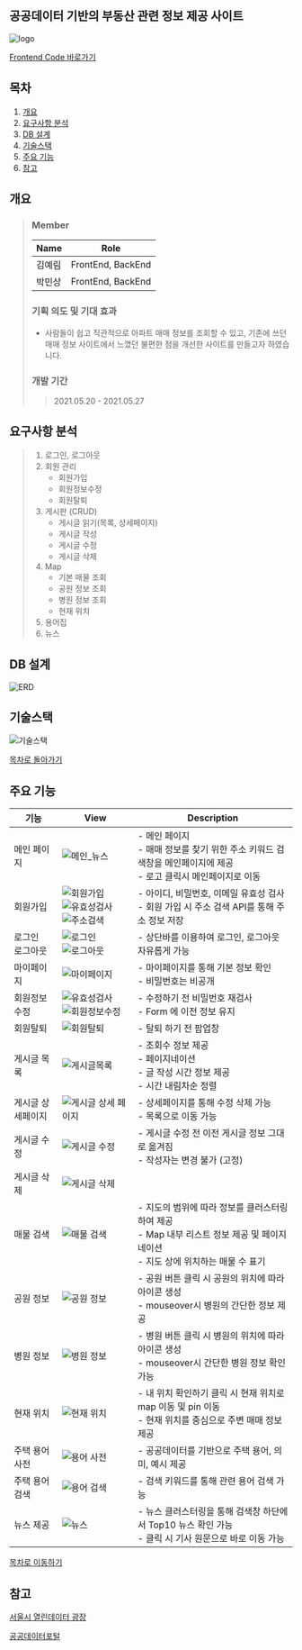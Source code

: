 ## 공공데이터 기반의 부동산 관련 정보 제공 사이트

![logo](./asset/logo.png)

[Frontend Code 바로가기](https://github.com/yyerim0901/SSABANG_FE)



## 목차

1. [개요](#개요)
2. [요구사항 분석](#요구사항-분석)
3. [DB 설계](#DB-설계)
4. [기술스택](#기술스택)
5. [주요 기능](#주요-기능)
6. [참고](#참고)



## 개요

> ### Member
>
> | Name | Role |
> | ------ | ------------- |
> | 김예림 | FrontEnd, BackEnd |
> | 박민상 | FrontEnd, BackEnd |
>
> 
>
> ### 기획 의도 및 기대 효과
>
> - 사람들이 쉽고 직관적으로 아파트 매매 정보를 조회할 수 있고, 기존에 쓰던 매매 정보 사이트에서 느꼈던 불편한 점을 개선한 사이트를 만들고자 하였습니다.
>
> 
>
> ### 개발 기간
>
> > 2021.05.20 - 2021.05.27



## 요구사항 분석

> 1. 로그인, 로그아웃
> 2. 회원 관리
>    - 회원가입
>    - 회원정보수정
>    - 회원탈퇴
> 3. 게시판 (CRUD)
>    - 게시글 읽기(목록, 상세페이지)
>    - 게시글 작성
>    - 게시글 수정
>    - 게시글 삭제
> 4. Map
>    - 기본 매물 조회
>    - 공원 정보 조회
>    - 병원 정보 조회
>    - 현재 위치
> 5. 용어집
> 6. 뉴스
>
> 





## DB 설계

![ERD](./asset/ERD.PNG)



## 기술스택

![기술스택](./asset/기술스택.png)

[목차로 돌아가기](#목차)



## 주요 기능

| 기능               | View                                                         | Description                                                  |
| ------------------ | ------------------------------------------------------------ | ------------------------------------------------------------ |
| 메인 페이지        | ![메인_뉴스](./asset/메인페이지.PNG)                         | - 메인 페이지<br>- 매매 정보를 찾기 위한 주소 키워드 검색창을 메인페이지에 제공<br>- 로고 클릭시 메인페이지로 이동 |
| 회원가입           | ![회원가입](./asset/회원가입.png) <br>![유효성검사](./asset/회원가입_유효성검사.PNG) <br>![주소검색](./asset/회원가입_주소검색.PNG) | - 아이디, 비밀번호, 이메일 유효성 검사<br>- 회원 가입 시 주소 검색 API를 통해 주소 정보 저장 |
| 로그인<br>로그아웃 | ![로그인](./asset/로그인.png)<br>![로그아웃](./asset/로그아웃.png) | - 상단바를 이용하여 로그인, 로그아웃 자유롭게 가능           |
| 마이페이지         | ![마이페이지](./asset/마이페이지.PNG)                        | - 마이페이지를 통해 기본 정보 확인<br>- 비밀번호는 비공개    |
| 회원정보수정       | ![유효성검사](./asset/회원정보수정전검사.PNG)![회원정보수정](./asset/회원정보수정.png) | - 수정하기 전 비밀번호 재검사<br> - Form 에 이전 정보 유지   |
| 회원탈퇴           | ![회원탈퇴](./asset/회원탈퇴.png)                            | - 탈퇴 하기 전 팝업창                                        |
| 게시글 목록        | ![게시글목록](./asset/게시판읽기.png)                        | - 조회수 정보 제공 <br>- 페이지네이션<br>- 글 작성 시간 정보 제공<br>- 시간 내림차순 정렬 |
| 게시글 상세페이지  | ![게시글 상세 페이지](./asset/게시판상세페이지.png)          | - 상세페이지를 통해 수정 삭제 가능 <br>- 목록으로 이동 가능  |
| 게시글 수정        | ![게시글 수정](./asset/게시글수정.png)                       | - 게시글 수정 전 이전 게시글 정보 그대로 옮겨짐<br>- 작성자는 변경 불가 (고정) |
| 게시글 삭제        | ![게시글 삭제](./asset/게시글삭제.png)                       |                                                              |
| 매물 검색          | ![매물 검색](./asset/매물검색(맵클러스터링).png)             | - 지도의 범위에 따라 정보를 클러스터링 하여 제공<br>- Map 내부 리스트 정보 제공 및 페이지네이션<br>- 지도 상에 위치하는 매물 수 표기 |
| 공원 정보          | ![공원 정보](./asset/공원정보제공.png)                       | - 공원 버튼 클릭 시 공원의 위치에 따라 아이콘 생성<br>- mouseover시 병원의 간단한 정보 제공 |
| 병원 정보          | ![병원 정보](./asset/병원정보제공.png)                       | - 병원 버튼 클릭 시 병원의 위치에 따라 아이콘 생성<br>- mouseover시 간단한 병원 정보 확인 가능 |
| 현재 위치          | ![현재 위치](./asset/현재위치.jpg)                           | - 내 위치 확인하기 클릭 시 현재 위치로 map 이동 및 pin 이동<br>- 현재 위치를 중심으로 주변 매매 정보 제공 |
| 주택 용어 사전     | ![용어 사전](./asset/주택용어사전목록.png)                   | - 공공데이터를 기반으로 주택 용어, 의미, 예시 제공           |
| 주택 용어 검색     | ![용어 검색](./asset/주택용어사전검색.png)                   | - 검색 키워드를 통해 관련 용어 검색 가능                     |
| 뉴스 제공          | ![뉴스](./asset/메인_뉴스.png)                               | - 뉴스 클러스터링을 통해 검색창 하단에서 Top10 뉴스 확인 가능<br>- 클릭 시 기사 원문으로 바로 이동 가능 |

[목차로 이동하기](#목차)





## 참고

[서울시 열린데이터 광장](https://data.seoul.go.kr/)

[공공데이터포털](https://www.data.go.kr/)

